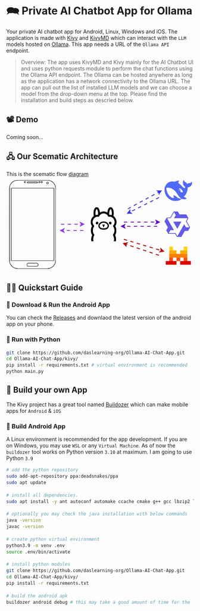 # 🗪 Private AI Chatbot App for Ollama
Your private AI chatbot app for Android, Linux, Windows and iOS. The application is made with [Kivy](https://kivy.org/) and [KivyMD](https://kivymd.readthedocs.io/en/latest/) which can interact with the `LLM` models hosted on [Ollama](https://ollama.com/). This app needs a URL of the `Ollama API` endpoint.

> Overview: The app uses KivyMD and Kivy mainly for the AI Chatbot UI and uses python requests module to perform the chat functions using the Ollama API endpoint. The Ollama can be hosted anywhere as long as the application has a network connectivity to the Ollama URL. The app can pull out the list of installed LLM models and we can choose a model from the drop-down menu at the top. Please find the installation and build steps as descried below.

## 📽️ Demo
Coming soon...

## 🖧 Our Scematic Architecture
This is the scematic flow [diagram](./docs/images/kivyOllamaFlow.gif) <br>
![Flow-Diagram](./docs/images/kivyOllamaFlow.gif)

## 🧑‍💻 Quickstart Guide

### 📱 Download & Run the Android App
You can check the [Releases](https://github.com/daslearning-org/Ollama-AI-Chat-App/releases) and downlaod the latest version of the android app on your phone.

### 🐍 Run with Python
```bash
git clone https://github.com/daslearning-org/Ollama-AI-Chat-App.git
cd Ollama-AI-Chat-App/kivy/
pip install -r requirements.txt # virtual environment is recommended
python main.py
```

## 🦾 Build your own App
The Kivy project has a great tool named [Buildozer](https://buildozer.readthedocs.io/en/latest/) which can make mobile apps for `Android` & `iOS`

### 📱 Build Android App
A Linux environment is recommended for the app development. If you are on Windows, you may use `WSL` or any `Virtual Machine`. As of now the `buildozer` tool works on Python version `3.10` at maximum. I am going to use Python `3.9`

```bash
# add the python repository
sudo add-apt-repository ppa:deadsnakes/ppa
sudo apt update

# install all dependencies.
sudo apt install -y ant autoconf automake ccache cmake g++ gcc lbzip2 libffi-dev libltdl-dev libtool libssl-dev make openjdk-17-jdk patch pkg-config python3-dev python3-pip unzip wget zip git python3.9 python3.9-venv

# optionally you may check the java installation with below commands
java -version
javac -version

# create python virtual environment
python3.9 -m venv .env
source .env/bin/activate

# install python modules
git clone https://github.com/daslearning-org/Ollama-AI-Chat-App.git
cd Ollama-AI-Chat-App/kivy/
pip install -r requirements.txt

# build the android apk
buildozer android debug # this may take a good amount of time for the first time & will generate the apk in the bin directory
```

